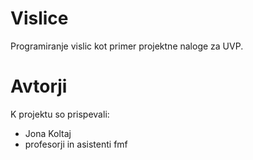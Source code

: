 # Vislice

Programiranje vislic kot primer projektne naloge za UVP.

# Avtorji

K projektu so prispevali:

- Jona Koltaj
- profesorji in asistenti fmf